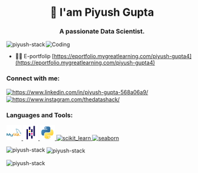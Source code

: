 <h1 align="center">👋 I'am Piyush Gupta</h1>
<h3 align="center">A passionate Data Scientist.</h3>
<img align="right" alt="Coding" width="400" src="https://indoanalytica.com/static/images/data-science-5.gif">

<p align="left"> <img src="https://komarev.com/ghpvc/?username=piyush-stack&label=Profile%20views&color=0e75b6&style=flat" alt="piyush-stack" /> </p>

- 👨‍💻 E-portfolip [https://eportfolio.mygreatlearning.com/piyush-gupta4](https://eportfolio.mygreatlearning.com/piyush-gupta4)

<h3 align="left">Connect with me:</h3>
<p align="left">
<a href="https://linkedin.com/in/https://www.linkedin.com/in/piyush-gupta-568a06a9/" target="blank"><img align="center" src="https://raw.githubusercontent.com/rahuldkjain/github-profile-readme-generator/master/src/images/icons/Social/linked-in-alt.svg" alt="https://www.linkedin.com/in/piyush-gupta-568a06a9/" height="30" width="40" /></a>
<a href="https://instagram.com/https://www.instagram.com/thedatashack/" target="blank"><img align="center" src="https://raw.githubusercontent.com/rahuldkjain/github-profile-readme-generator/master/src/images/icons/Social/instagram.svg" alt="https://www.instagram.com/thedatashack/" height="30" width="40" /></a>
</p>

<h3 align="left">Languages and Tools:</h3>
<p align="left"> <a href="https://www.mysql.com/" target="_blank" rel="noreferrer"> <img src="https://raw.githubusercontent.com/devicons/devicon/master/icons/mysql/mysql-original-wordmark.svg" alt="mysql" width="40" height="40"/> </a> <a href="https://pandas.pydata.org/" target="_blank" rel="noreferrer"> <img src="https://raw.githubusercontent.com/devicons/devicon/2ae2a900d2f041da66e950e4d48052658d850630/icons/pandas/pandas-original.svg" alt="pandas" width="40" height="40"/> </a> <a href="https://www.python.org" target="_blank" rel="noreferrer"> <img src="https://raw.githubusercontent.com/devicons/devicon/master/icons/python/python-original.svg" alt="python" width="40" height="40"/> </a> <a href="https://scikit-learn.org/" target="_blank" rel="noreferrer"> <img src="https://upload.wikimedia.org/wikipedia/commons/0/05/Scikit_learn_logo_small.svg" alt="scikit_learn" width="40" height="40"/> </a> <a href="https://seaborn.pydata.org/" target="_blank" rel="noreferrer"> <img src="https://seaborn.pydata.org/_images/logo-mark-lightbg.svg" alt="seaborn" width="40" height="40"/> </a> </p>

<p><img align="left" src="https://github-readme-stats.vercel.app/api/top-langs?username=piyush-stack&show_icons=true&locale=en&layout=compact" alt="piyush-stack" /></p>

<p>&nbsp;<img align="center" src="https://github-readme-stats.vercel.app/api?username=piyush-stack&show_icons=true&locale=en" alt="piyush-stack" /></p>

<p><img align="center" src="https://github-readme-streak-stats.herokuapp.com/?user=piyush-stack&" alt="piyush-stack" /></p>
